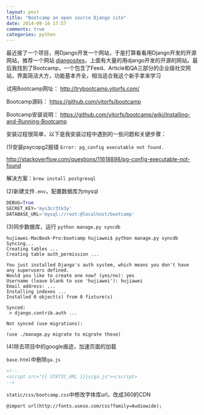 ```yaml
---
layout: post
title: "Bootcamp an open source Django site"
date: 2014-09-16 17:57
comments: true
categories: python
---
```


最近接了一个项目，用Django开发一个网站，于是打算看看用Django开发的开源网站，推荐一个网站 [djangosites](https://www.djangosites.org/with-source/)，上面有大量的用django开发的开源的网站。最后我找到了Bootcamp，一个包含了Feed、Article和QA三部分的企业级社交网站，界面简洁大方，功能基本齐全，相当适合我这个新手拿来学习

试用Bootcamp网址： http://trybootcamp.vitorfs.com/

Bootcamp源码： https://github.com/vitorfs/bootcamp

Bootcamp安装说明： https://github.com/vitorfs/bootcamp/wiki/Installing-and-Running-Bootcamp

安装过程很简单，以下是我安装过程中遇到的一些问题和关键步骤：

(1)安装psycopg2报错 `Error: pg_config executable not found.`

http://stackoverflow.com/questions/11618898/pg-config-executable-not-found

解决方案：`brew install postgresql`

(2)新建文件`.env`，配置数据库为mysql

```python
DEBUG=True
SECRET_KEY='mys3cr3tk3y'
DATABASE_URL='mysql://root:@localhost/bootcamp'  
```

(3)同步数据库，运行 `python manage.py syncdb`

```
hujiawei-MacBook-Pro:bootcamp hujiawei$ python manage.py syncdb
Syncing...
Creating tables ...
Creating table auth_permission ...

You just installed Django's auth system, which means you don't have any superusers defined.
Would you like to create one now? (yes/no): yes
Username (leave blank to use 'hujiawei'): hujiawei
Email address: ...
Installing indexes ...
Installed 0 object(s) from 0 fixture(s)

Synced:
 > django.contrib.auth ...

Not synced (use migrations):
 - 
(use ./manage.py migrate to migrate these)
```

(4)除去项目中的google痕迹，加速页面的加载

`base.html`中删除`ga.js`

```html
<!--
<script src="{{ STATIC_URL }}js/ga.js"></script>
-->
```

`static/css/bootcamp.css`中修改字体库url，改成360的CDN

```html
@import url(http://fonts.useso.com/css?family=Audiowide);
```



